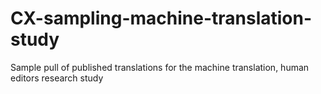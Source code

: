 # CX-sampling-machine-translation-study
Sample pull of published translations for the machine translation, human editors research study
